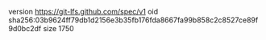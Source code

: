 version https://git-lfs.github.com/spec/v1
oid sha256:03b9624ff79db1d2156e3b35fb176fda8667fa99b858c2c8527ce89f9d0bc2df
size 1750
